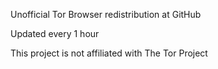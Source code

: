 Unofficial Tor Browser redistribution at GitHub

Updated every 1 hour

This project is not affiliated with The Tor Project
